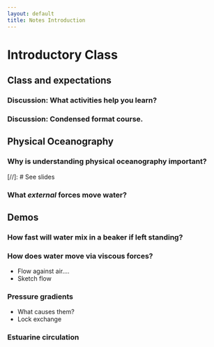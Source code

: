 ```yaml
---
layout: default
title: Notes Introduction
---
```


# Introductory Class

## Class and expectations

### Discussion: What activities help you learn?

### Discussion: Condensed format course.

## Physical Oceanography

### Why is understanding physical oceanography important?

[//]: # See slides

### What *external* forces move water?

## Demos

### How fast will water mix in a beaker if left standing?

### How does water move via viscous forces?
   - Flow against air....
   - Sketch flow

### Pressure gradients
   - What causes them?
   - Lock exchange

### Estuarine circulation
